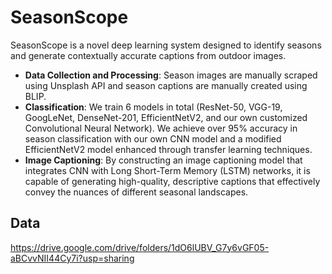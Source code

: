 # SeasonScope
SeasonScope is a novel deep learning system designed to identify seasons and generate contextually accurate captions from outdoor images.

- **Data Collection and Processing**: Season images are manually scraped using Unsplash API and season captions are manually created using BLIP.
- **Classification**: We train 6 models in total (ResNet-50, VGG-19, GoogLeNet, DenseNet-201, EfficientNetV2, and our own customized Convolutional Neural Network). We achieve over 95% accuracy in season classification with our own CNN model and a modified EfficientNetV2 model enhanced through transfer learning techniques.
- **Image Captioning**: By constructing an image captioning model that integrates CNN with Long Short-Term Memory (LSTM) networks, it is capable of generating high-quality, descriptive captions that effectively convey the nuances of different seasonal landscapes.

## Data
https://drive.google.com/drive/folders/1dO6lUBV_G7y6vGF05-aBCvvNII44Cy7i?usp=sharing
